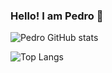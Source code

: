 ### Hello! I am Pedro 🤙

![Pedro GitHub stats](https://github-readme-stats.vercel.app/api?username=PedroHs2023&show_icons=true&theme=dracula)

![Top Langs](https://github-readme-stats.vercel.app/api/top-langs/?username=PedroHs2023&size_weight=0.5&count_weight=0.5)


